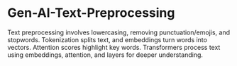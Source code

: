 # Gen-AI-Text-Preprocessing
Text preprocessing involves lowercasing, removing punctuation/emojis, and stopwords. Tokenization splits text, and embeddings turn words into vectors. Attention scores highlight key words. Transformers process text using embeddings, attention, and layers for deeper understanding.
